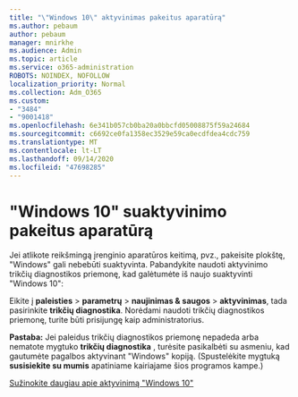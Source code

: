 ```yaml
---
title: "\"Windows 10\" aktyvinimas pakeitus aparatūrą"
ms.author: pebaum
author: pebaum
manager: mnirkhe
ms.audience: Admin
ms.topic: article
ms.service: o365-administration
ROBOTS: NOINDEX, NOFOLLOW
localization_priority: Normal
ms.collection: Adm_O365
ms.custom:
- "3484"
- "9001418"
ms.openlocfilehash: 6e341b057cb0ba20a0bbcfd05008875f59a24684
ms.sourcegitcommit: c6692ce0fa1358ec3529e59ca0ecdfdea4cdc759
ms.translationtype: MT
ms.contentlocale: lt-LT
ms.lasthandoff: 09/14/2020
ms.locfileid: "47698285"
---
```

# <a name="reactivating-windows-10-after-a-hardware-change"></a>"Windows 10" suaktyvinimo pakeitus aparatūrą

Jei atlikote reikšmingą įrenginio aparatūros keitimą, pvz., pakeisite plokštę, "Windows" gali nebebūti suaktyvinta. Pabandykite naudoti aktyvinimo trikčių diagnostikos priemonę, kad galėtumėte iš naujo suaktyvinti "Windows 10":

Eikite į **paleisties**  >  **parametrų**  >  **naujinimas & saugos**  >  **aktyvinimas**, tada pasirinkite **trikčių diagnostika**. Norėdami naudoti trikčių diagnostikos priemonę, turite būti prisijungę kaip administratorius.

**Pastaba:** Jei paleidus trikčių diagnostikos priemonę nepadeda arba nematote mygtuko **trikčių diagnostika** , turėsite pasikalbėti su asmeniu, kad gautumėte pagalbos aktyvinant "Windows" kopiją. (Spustelėkite mygtuką **susisiekite su mumis** apatiniame kairiajame šios programos kampe.)

[Sužinokite daugiau apie aktyvinimą "Windows 10"](https://support.microsoft.com/help/12440/windows-10-activate)
